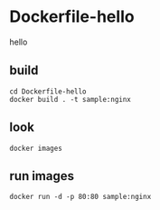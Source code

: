 # Dockerfile-hello
hello

## build
```
cd Dockerfile-hello
docker build . -t sample:nginx
```

## look
```
docker images
```

## run images
```
docker run -d -p 80:80 sample:nginx
```
